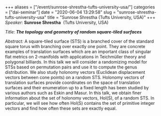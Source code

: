 +++
aliases = ["/event/sunrose-shrestha-tufts-university-usa/"]
categories = ["dai-seminar"]
date = "2020-06-04 13:29:58"
slug = "sunrose-shrestha-tufts-university-usa"
title = "Sunrose Shrestha  (Tufts University, USA)"
+++
*Speaker:* **Sunrose Shrestha**  (Tufts University, USA)

*Title: **The topology and geometry of random square-tiled surfaces***

*Abstract:* A square-tiled surface (STS) is a branched cover of the
standard square torus with branching over exactly one point. They are
concrete examples of translation surfaces which are an important class
of singular flat metrics on 2-manifolds with applications in Teichmüller
theory and polygonal billiards. In this talk we will consider a
randomizing model for STSs based on permutation pairs and use it to
compute the genus distribution. We also study holonomy vectors
(Euclidean displacement vectors between cone points) on a random STS.
Holonomy vectors of translation surfaces provide coordinates on the
space of translation surfaces and their enumeration up to a fixed length
has been studied by various authors such as Eskin and Masur. In this
talk, we obtain finer information about the set of holonomy vectors,
Hol(S), of a random STS. In particular, we will see how often Hol(S)
contains the set of primitive integer vectors and find how often these
sets are exactly equal.
